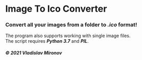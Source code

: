 # Image To Ico Converter

### Convert all your images from a folder to ***.ico*** format!<br>
The program also supports working with single image files.<br>
The script requires ***Python 3.7*** and ***PIL***.

##### © *2021 Vladislav Mironov*